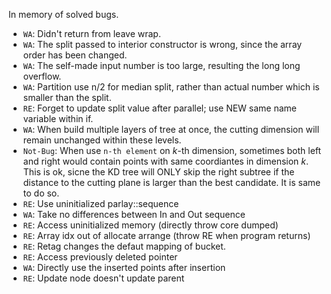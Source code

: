 In memory of solved bugs. 
- `WA`: Didn't return from leave wrap.
- `WA`: The split passed to interior constructor is wrong, since the array order has been changed.
- `WA`: The self-made input number is too large, resulting the long long overflow.
- `WA`: Partition use n/2 for median split, rather than actual number which is smaller than the split.
- `RE`: Forget to update split value after parallel; use NEW same name variable within if.
- `WA`: When build multiple layers of tree at once, the cutting dimension will remain unchanged within these levels.
- `Not-Bug`: When use `n-th element` on $k$-th dimension, sometimes both left and right would contain points with same coordiantes in dimension $k$. This is ok, sicne the KD tree will ONLY skip the right subtree if the distance to the cutting plane is larger than the best candidate. It is same to do so. 
- `RE`: Use uninitialized parlay::sequence
- `WA`: Take no differences between In and Out sequence
- `RE`: Access uninitialized memory (directly throw core dumped)
- `RE`: Array idx out of allocate arrange (throw RE when program returns)
- `RE`: Retag changes the defaut mapping of bucket.
- `RE`: Access previously deleted pointer
- `WA`: Directly use the inserted points after insertion
- `RE`: Update node doesn't update parent



